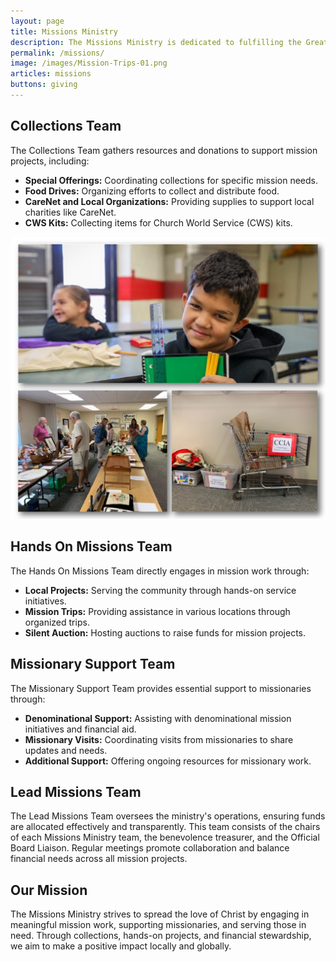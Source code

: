 ```yaml
---
layout: page
title: Missions Ministry
description: The Missions Ministry is dedicated to fulfilling the Great Commission through local, national and global outreach. Our teams focus on collecting resources, engaging in hands-on service, and supporting missionaries. The Collections Team coordinates donations for various projects, while the Hands-On Missions Team participates in community service and mission trips. The Missionary Support Team provides resources and financial aid to missionaries. Led by the Lead Missions Team, we ensure effective use of funds to support mission work, fostering a culture of service and support within our community.
permalink: /missions/
image: /images/Mission-Trips-01.png
articles: missions
buttons: giving
---
```


## Collections Team

The Collections Team gathers resources and donations to support mission projects, including:

- **Special Offerings:** Coordinating collections for specific mission needs.
- **Food Drives:** Organizing efforts to collect and distribute food.
- **CareNet and Local Organizations:** Providing supplies to support local charities like CareNet.
- **CWS Kits:** Collecting items for Church World Service (CWS) kits.

![Adult Team](/images/Mission-Collections-01.png)

## Hands On Missions Team

The Hands On Missions Team directly engages in mission work through:

- **Local Projects:** Serving the community through hands-on service initiatives.
- **Mission Trips:** Providing assistance in various locations through organized trips.
- **Silent Auction:** Hosting auctions to raise funds for mission projects.

## Missionary Support Team

The Missionary Support Team provides essential support to missionaries through:

- **Denominational Support:** Assisting with denominational mission initiatives and financial aid.
- **Missionary Visits:** Coordinating visits from missionaries to share updates and needs.
- **Additional Support:** Offering ongoing resources for missionary work.

## Lead Missions Team

The Lead Missions Team oversees the ministry's operations, ensuring funds are allocated effectively and transparently. This team consists of the chairs of each Missions Ministry team, the benevolence treasurer, and the Official Board Liaison. Regular meetings promote collaboration and balance financial needs across all mission projects.

## Our Mission

The Missions Ministry strives to spread the love of Christ by engaging in meaningful mission work, supporting missionaries, and serving those in need. Through collections, hands-on projects, and financial stewardship, we aim to make a positive impact locally and globally.

